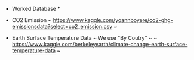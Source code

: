 * Worked Database *

* CO2 Emission
~ https://www.kaggle.com/yoannboyere/co2-ghg-emissionsdata?select=co2_emission.csv ~

* Earth Surface Temperature Data
~ We use "By Coutry" ~
~ https://www.kaggle.com/berkeleyearth/climate-change-earth-surface-temperature-data ~
